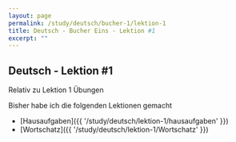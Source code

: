 ```yaml
---
layout: page
permalink: /study/deutsch/bucher-1/lektion-1
title: Deutsch - Bucher Eins - Lektion #1
excerpt: ""
---
```


## Deutsch - Lektion #1

Relativ zu Lektion 1 Übungen

Bisher habe ich die folgenden Lektionen gemacht

* [Hausaufgaben]({{ '/study/deutsch/lektion-1/hausaufgaben' }})
* [Wortschatz]({{ '/study/deutsch/lektion-1/Wortschatz' }})
